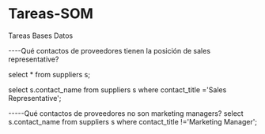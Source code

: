 # Tareas-SOM
Tareas Bases Datos

----Qué contactos de proveedores tienen la posición de sales representative?

select * from suppliers s;

select s.contact_name
from suppliers s 
where contact_title ='Sales Representative';

-----Qué contactos de proveedores no son marketing managers?
select s.contact_name 
from suppliers s 
where contact_title !='Marketing Manager';
